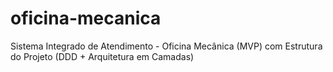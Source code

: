 # oficina-mecanica
Sistema Integrado de Atendimento - Oficina Mecânica (MVP) com Estrutura do Projeto (DDD + Arquitetura em Camadas)

